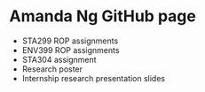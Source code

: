# Amanda Ng GitHub page

- STA299 ROP assignments
- ENV399 ROP assignments
- STA304 assignment
- Research poster
- Internship research presentation slides
